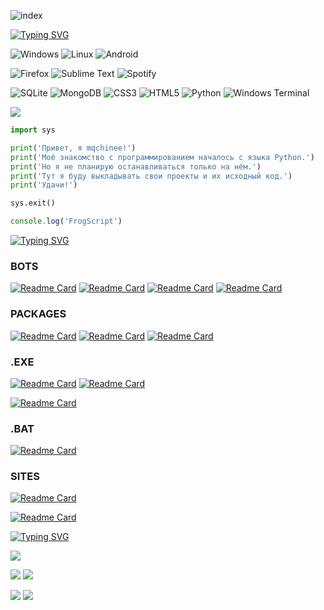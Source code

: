 ![index](https://user-images.githubusercontent.com/96006818/181552887-02a6e7ce-cb33-4c27-a865-a90372b4ec21.png)

[![Typing SVG](https://readme-typing-svg.herokuapp.com?font=arial&size=50&duration=2000&color=F7F7F7&background=44FF6E00&vCenter=true&height=70&lines=%3C%2Fabout_me%3E)](https://github.com/mqchinee)

![Windows](https://img.shields.io/badge/Windows-0078D6?style=for-the-badge&logo=windows&logoColor=white)
![Linux](https://img.shields.io/badge/Linux-FCC624?style=for-the-badge&logo=linux&logoColor=black)
![Android](https://img.shields.io/badge/Android-3DDC84?style=for-the-badge&logo=android&logoColor=white)

![Firefox](https://img.shields.io/badge/Firefox-FF7139?style=for-the-badge&logo=Firefox-Browser&logoColor=white)
![Sublime Text](https://img.shields.io/badge/sublime_text-%23575757.svg?style=for-the-badge&logo=sublime-text&logoColor=important)
![Spotify](https://img.shields.io/badge/Spotify-1ED760?style=for-the-badge&logo=spotify&logoColor=white)

![SQLite](https://img.shields.io/badge/sqlite-%2307405e.svg?style=for-the-badge&logo=sqlite&logoColor=white)
![MongoDB](https://img.shields.io/badge/MongoDB-%234ea94b.svg?style=for-the-badge&logo=mongodb&logoColor=white)
![CSS3](https://img.shields.io/badge/css3-%231572B6.svg?style=for-the-badge&logo=css3&logoColor=white)
![HTML5](https://img.shields.io/badge/html5-%23E34F26.svg?style=for-the-badge&logo=html5&logoColor=white)
![Python](https://img.shields.io/badge/python-3670A0?style=for-the-badge&logo=python&logoColor=ffdd54)
![Windows Terminal](https://img.shields.io/badge/Windows%20Terminal-%234D4D4D.svg?style=for-the-badge&logo=windows-terminal&logoColor=white)

![](https://komarev.com/ghpvc/?username=mqchinee)

```python
import sys

print('Привет, я mqchinee!')
print('Моё знакомство с программированием началось с языка Python.')
print('Но я не планирую останавливаться только на нём.')
print('Тут я буду выкладывать свои проекты и их исходный код.')
print('Удачи!')

sys.exit()
```

```js
console.log('FrogScript')
```
[![Typing SVG](https://readme-typing-svg.herokuapp.com?font=arial&size=50&duration=2000&color=F7F7F7&background=44FF6E00&vCenter=true&height=70&lines=%3C%2Frepositories%3E)](https://git.io/typing-svg)

### BOTS
[![Readme Card](https://github-readme-stats.vercel.app/api/pin/?username=mqchinee&repo=pc-control-tg-bot)](https://github.com/mqchinee/pc-control-tg-bot)
[![Readme Card](https://github-readme-stats.vercel.app/api/pin/?username=mqchinee&repo=gtts-telebot)](https://github.com/mqchinee/gtts-telebot)
[![Readme Card](https://github-readme-stats.vercel.app/api/pin/?username=mqchinee&repo=green-vk-bot)](https://github.com/mqchinee/green-vk-bot)
[![Readme Card](https://github-readme-stats.vercel.app/api/pin/?username=mqchinee&repo=leafy-discord-bot)](https://github.com/mqchinee/leafy-discord-bot)

### PACKAGES
[![Readme Card](https://github-readme-stats.vercel.app/api/pin/?username=mqchinee&repo=rzhupy)](https://github.com/mqchinee/rzhupy)
[![Readme Card](https://github-readme-stats.vercel.app/api/pin/?username=mqchinee&repo=askmagic)](https://github.com/mqchinee/askmagic)
[![Readme Card](https://github-readme-stats.vercel.app/api/pin/?username=mqchinee&repo=ytquery)](https://github.com/mqchinee/ytquery)

### .EXE
[![Readme Card](https://github-readme-stats.vercel.app/api/pin/?username=mqchinee&repo=mqchinees-toolkit)](https://github.com/mqchinee/mqchinees-toolkit)
[![Readme Card](https://github-readme-stats.vercel.app/api/pin/?username=mqchinee&repo=pc-control-tg-exe)](https://github.com/mqchinee/pc-control-tg-exe)

[![Readme Card](https://github-readme-stats.vercel.app/api/pin/?username=mqchinee&repo=vc-launcher)](https://github.com/mqchinee/vc-launcher)

### .BAT
[![Readme Card](https://github-readme-stats.vercel.app/api/pin/?username=mqchinee&repo=aliases)](https://github.com/mqchinee/aliases)

### SITES
[![Readme Card](https://github-readme-stats.vercel.app/api/pin/?username=mqchinee&repo=mqchinee.github.io)](https://github.com/mqchinee/mqchinee.github.io)

[![Readme Card](https://github-readme-stats.vercel.app/api/pin/?username=mqchinee&repo=randomvc.github.io)](https://github.com/mqchinee/randomvc.github.io)

[![Typing SVG](https://readme-typing-svg.herokuapp.com?font=arial&size=50&duration=2000&color=F7F7F7&background=44FF6E00&vCenter=true&height=70&lines=%3C%2Fpage_stats%3E)](https://git.io/typing-svg)

![](https://github-profile-summary-cards.vercel.app/api/cards/profile-details?username=mqchinee&theme=default)

![](https://github-profile-summary-cards.vercel.app/api/cards/most-commit-language?username=mqchinee&theme=default)
![](https://github-profile-summary-cards.vercel.app/api/cards/repos-per-language?username=mqchinee&theme=default)

![](https://github-profile-summary-cards.vercel.app/api/cards/stats?username=mqchinee&theme=default)
![](https://github-profile-summary-cards.vercel.app/api/cards/productive-time?username=mqchinee&theme=default)
